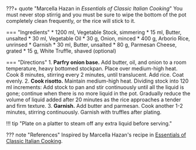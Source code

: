 ???+ quote "Marcella Hazan in *Essentials of Classic Italian Cooking*"
    You must never stop stirrig and you must be sure to wipe the bottom of the pot completely clean frequently, or the rice will stick to it.

=== "Ingredients"
    * 1200 ml, Vegetable Stock, simmering
    * 15 ml, Butter, unsalted
    * 30 ml, Vegetable Oil
    * 30 g, Onion, minced
    * 400 g, Arborio Rice, unrinsed
    * Garnish
        * 30 ml, Butter, unsalted
        * 80 g, Parmesan Cheese, grated
        * 15 g, White Truffle, shaved (optional)

=== "Directions"
    1. **Parfry onion base.** Add butter, oil, and onion to a room temperature, heavy bottomed stockpan. Place over medium-high heat. Cook 8 minutes, stirring every 2 minutes, until translucent. Add rice. Coat evenly.
    2. **Cook risotto.** Maintain medium-high heat. Dividing stock into 120 ml increments: Add stock to pan and stir continuously until all the liquid is gone; continue when there is no more liquid in the pot. Gradually reduce the volume of liquid added after 20 minutes as the rice approaches a tender and firm texture.
    3. **Garnish.** Add butter and parmesan. Cook another 1-2 minutes, stirring continuously. Garnish with truffles after plating.


!!! tip "Plate on a platter to steam off any extra liquid before serving."

??? note "References"
    Inspired by Marcella Hazan's recipe in [Essentials of Classic Italian Cooking](https://smile.amazon.com/gp/product/039458404X).
